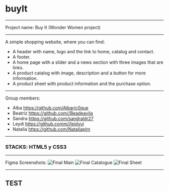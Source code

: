 # buyIt
***
Project name: Buy It 
(Wonder Women project)
***
A simple shopping website, where you can find: 
  * A header with name, logo and the link to home, catalog and contact.
  * A footer.
  * A home page with a slider and a news section with three images that are links.
  * A product catalog with image, description and a button for more information.
  * A product sheet with product information and the purchase option.
***
Group members:
  * Alba https://github.com/Albaric0que 
  * Beatriz https://github.com//Beadeavila
  * Sandra https://github.com/sandraldr27
  * Leydi https://github.comm//leidyvi 
  * Natalia https://github.com/Nataliaplm  
***
### STACKS: HTML5 y CSS3
***
Figma Screenshots:
![Final Main](https://user-images.githubusercontent.com/116545731/200367343-c956b0c4-c503-413f-a97c-126437b5f58b.jpg)
![Final Catalogue](https://user-images.githubusercontent.com/116545731/200367342-248f21ad-4f40-4b90-9378-4ff4e6033f14.jpg)
![Final Sheet](https://user-images.githubusercontent.com/116545731/200367346-8ac7b3b8-d254-45a7-a7b0-faef8ab226d5.jpg)
***
## TEST
